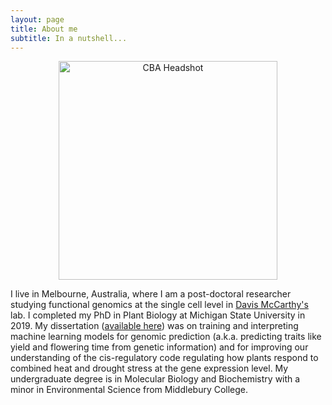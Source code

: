 ```yaml
---
layout: page
title: About me
subtitle: In a nutshell...
---
```


<p align='center'>
	<img src="../img/headshot_COM.jpg" alt='CBA Headshot' height="350px">
</p>


I live in Melbourne, Australia, where I am a post-doctoral researcher studying functional genomics at the single cell level in [Davis McCarthy's](https://www.svi.edu.au/research_themes/bioinformatics_and_cellular_genomics/) lab. I completed my PhD in Plant Biology at Michigan State University in 2019. My dissertation ([available here](https://d.lib.msu.edu/etd/48232)) was on training and interpreting machine learning models for genomic prediction (a.k.a. predicting traits like yield and flowering time from genetic information) and for improving our understanding of the cis-regulatory code regulating how plants respond to combined heat and drought stress at the gene expression level. My undergraduate degree is in Molecular Biology and Biochemistry with a minor in Environmental Science from Middlebury College. 
